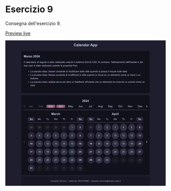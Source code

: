 # Esercizio 9
Consegna dell'esercizio 9.

[Preview live](https://htmlpreview.github.io/?https://github.com/LeonardoVerrone/tecnologie-web/blob/master/es_9/index.html)

![Preview](preview.png)

